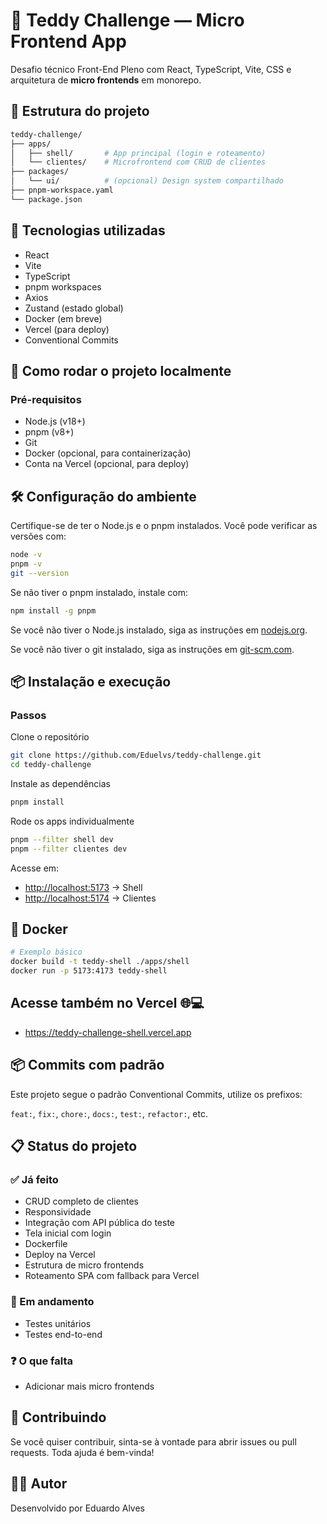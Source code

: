 # 🧸 Teddy Challenge — Micro Frontend App

Desafio técnico Front-End Pleno com React, TypeScript, Vite, CSS e arquitetura de **micro frontends** em monorepo.

## 📁 Estrutura do projeto

```bash
teddy-challenge/
├── apps/
│   ├── shell/       # App principal (login e roteamento)
│   └── clientes/    # Microfrontend com CRUD de clientes
├── packages/
│   └── ui/          # (opcional) Design system compartilhado
├── pnpm-workspace.yaml
└── package.json
````

## 🚀 Tecnologias utilizadas

* React
* Vite
* TypeScript
* pnpm workspaces
* Axios
* Zustand (estado global)
* Docker (em breve)
* Vercel (para deploy)
* Conventional Commits

## 🧭 Como rodar o projeto localmente

### Pré-requisitos

* Node.js (v18+)
* pnpm (v8+)
* Git
* Docker (opcional, para containerização)
* Conta na Vercel (opcional, para deploy)
## 🛠️ Configuração do ambiente
Certifique-se de ter o Node.js e o pnpm instalados. Você pode verificar as versões com:

```bash
node -v
pnpm -v
git --version
```
Se não tiver o pnpm instalado, instale com:

```bash
npm install -g pnpm
```
Se você não tiver o Node.js instalado, siga as instruções em [nodejs.org](https://nodejs.org/).

Se você não tiver o git instalado, siga as instruções em [git-scm.com](https://git-scm.com/).

## 📦 Instalação e execução

### Passos

Clone o repositório

```bash
git clone https://github.com/Eduelvs/teddy-challenge.git
cd teddy-challenge
```

Instale as dependências

```bash
pnpm install
```

Rode os apps individualmente

```bash
pnpm --filter shell dev
pnpm --filter clientes dev
```

Acesse em:

* [http://localhost:5173](http://localhost:5173) → Shell
* [http://localhost:5174](http://localhost:5174) → Clientes

## 🐳 Docker

```bash
# Exemplo básico
docker build -t teddy-shell ./apps/shell
docker run -p 5173:4173 teddy-shell
```

## Acesse também no Vercel 🌐💻

* https://teddy-challenge-shell.vercel.app

## 📦 Commits com padrão

Este projeto segue o padrão Conventional Commits, utilize os prefixos:

`feat:`, `fix:`, `chore:`, `docs:`, `test:`, `refactor:`, etc.

## 📋 Status do projeto

### ✅ Já feito

* CRUD completo de clientes
* Responsividade
* Integração com API pública do teste
* Tela inicial com login
* Dockerfile
* Deploy na Vercel
* Estrutura de micro frontends
* Roteamento SPA com fallback para Vercel

### 🚧 Em andamento

* Testes unitários
* Testes end-to-end

### ❓ O que falta
* Adicionar mais micro frontends

## 📝 Contribuindo
Se você quiser contribuir, sinta-se à vontade para abrir issues ou pull requests. Toda ajuda é bem-vinda!

## 👨‍💻 Autor

Desenvolvido por Eduardo Alves

